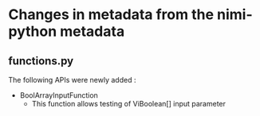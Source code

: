 # Changes in metadata from the nimi-python metadata

## functions.py

The following APIs were newly added :
- BoolArrayInputFunction
	- This function allows testing of ViBoolean[] input parameter